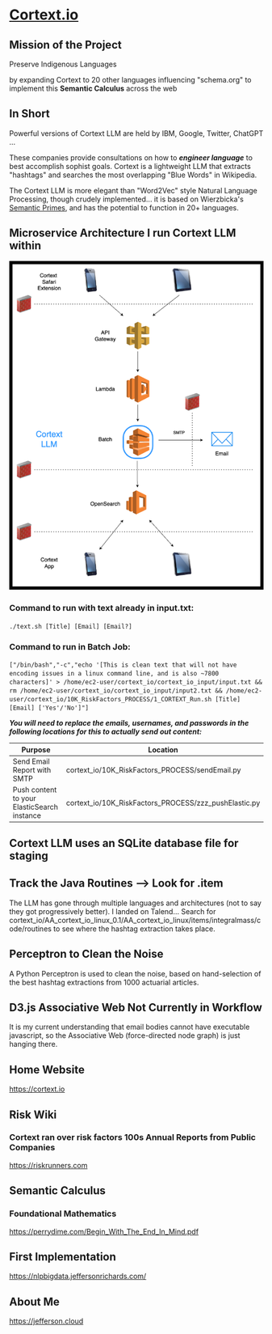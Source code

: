 # [Cortext.io](https://cortext.io)

## Mission of the Project
Preserve Indigenous Languages 

by
expanding Cortext to 20 other languages
influencing "schema.org" to implement this **Semantic Calculus** across the web

## In Short
Powerful versions of Cortext LLM are held by IBM, Google, Twitter, ChatGPT ...

These companies provide consultations on how to ***engineer language*** to best accomplish sophist goals.
Cortext is a lightweight LLM that extracts "hashtags" and searches the most overlapping "Blue Words" in Wikipedia.

The Cortext LLM is more elegant than "Word2Vec" style Natural Language Processing, though crudely implemented... it is based on Wierzbicka's [Semantic Primes](https://en.wikipedia.org/wiki/Natural_semantic_metalanguage), and has the potential to function in 20+ languages.



## Microservice Architecture I run Cortext LLM within

![Cortext_Arch_AWS_Services](Cortext_Arch_AWS_Services.png)



### Command to run with text already in input.txt:
`./text.sh [Title] [Email] [Email?]`

### Command to run in Batch Job:
`["/bin/bash","-c","echo '[This is clean text that will not have encoding issues in a linux command line, and is also ~7800 characters]' > /home/ec2-user/cortext_io/cortext_io_input/input.txt && rm /home/ec2-user/cortext_io/cortext_io_input/input2.txt && /home/ec2-user/cortext_io/10K_RiskFactors_PROCESS/1_CORTEXT_Run.sh [Title] [Email] ['Yes'/'No']"]`

***You will need to replace the emails, usernames, and passwords in the following locations for this to actually send out content:***




|     Purpose        |Location                         |
|----------------|-------------------------------|
|Send Email Report with SMTP|cortext_io/10K_RiskFactors_PROCESS/sendEmail.py            |
|Push content to your ElasticSearch instance          |cortext_io/10K_RiskFactors_PROCESS/zzz_pushElastic.py            |


## Cortext LLM uses an SQLite database file for staging


## Track the Java Routines --> Look for .item
The LLM has gone through multiple languages and architectures (not to say they got progressively better). I landed on Talend... Search for cortext_io/AA_cortext_io_linux_0.1/AA_cortext_io_linux/items/integralmass/code/routines to see where the hashtag extraction takes place.

## Perceptron to Clean the Noise
A Python Perceptron is used to clean the noise, based on hand-selection of the best hashtag extractions from 1000 actuarial articles.

## D3.js Associative Web Not Currently in Workflow
It is my current understanding that email bodies cannot have executable javascript, so the Associative Web (force-directed node graph) is just hanging there.


## Home Website
https://cortext.io

## Risk Wiki
### Cortext ran over risk factors 100s Annual Reports from Public Companies
https://riskrunners.com


## Semantic Calculus
### Foundational Mathematics
https://perrydime.com/Begin_With_The_End_In_Mind.pdf

## First Implementation
https://nlpbigdata.jeffersonrichards.com/

## About Me
https://jefferson.cloud
